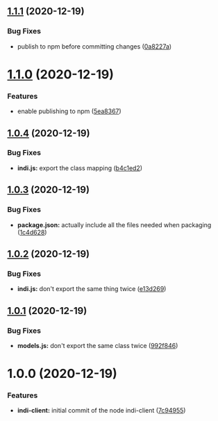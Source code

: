 ## [1.1.1](https://github.com/rickbassham/node-indi-client/compare/v1.1.0...v1.1.1) (2020-12-19)


### Bug Fixes

* publish to npm before committing changes ([0a8227a](https://github.com/rickbassham/node-indi-client/commit/0a8227adb51843d41c9d78228456bd86f7ee6c89))

# [1.1.0](https://github.com/rickbassham/node-indi-client/compare/v1.0.4...v1.1.0) (2020-12-19)


### Features

* enable publishing to npm ([5ea8367](https://github.com/rickbassham/node-indi-client/commit/5ea836729ce162c1863fb601d1a55fafee7a104f))

## [1.0.4](https://github.com/rickbassham/node-indi-client/compare/v1.0.3...v1.0.4) (2020-12-19)


### Bug Fixes

* **indi.js:** export the class mapping ([b4c1ed2](https://github.com/rickbassham/node-indi-client/commit/b4c1ed253e523fe8e2c242959d726687660acd71))

## [1.0.3](https://github.com/rickbassham/node-indi-client/compare/v1.0.2...v1.0.3) (2020-12-19)


### Bug Fixes

* **package.json:** actually include all the files needed when packaging ([1c4d628](https://github.com/rickbassham/node-indi-client/commit/1c4d6287353aa48ffa97a9497d9f1f52336e4092))

## [1.0.2](https://github.com/rickbassham/node-indi-client/compare/v1.0.1...v1.0.2) (2020-12-19)


### Bug Fixes

* **indi.js:** don't export the same thing twice ([e13d269](https://github.com/rickbassham/node-indi-client/commit/e13d269495ae7a9c6de6c410f83abada43db4183))

## [1.0.1](https://github.com/rickbassham/node-indi-client/compare/v1.0.0...v1.0.1) (2020-12-19)


### Bug Fixes

* **models.js:** don't export the same class twice ([992f846](https://github.com/rickbassham/node-indi-client/commit/992f846a1614c34581c38979acf9c466221ce1d5))

# 1.0.0 (2020-12-19)


### Features

* **indi-client:** initial commit of the node indi-client ([7c94955](https://github.com/rickbassham/node-indi-client/commit/7c94955b36c28226e009dec4a2b99b2d72460d01))
